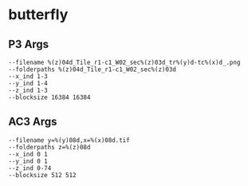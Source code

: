 # butterfly

## P3 Args
    --filename %(z)04d_Tile_r1-c1_W02_sec%(z)03d_tr%(y)d-tc%(x)d_.png
    --folderpaths %(z)04d_Tile_r1-c1_W02_sec%(z)03d
    --x_ind 1-3
    --y_ind 1-4
    --z_ind 1-3
    --blocksize 16384 16384

## AC3 Args
    --filename y=%(y)08d,x=%(x)08d.tif
    --folderpaths z=%(z)08d
    --x_ind 0 1
    --y_ind 0 1
    --z_ind 0-74
    --blocksize 512 512
